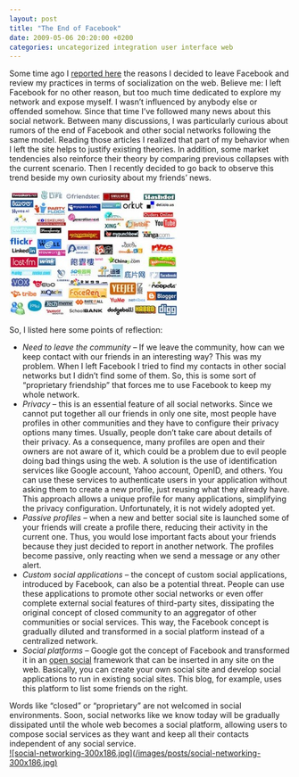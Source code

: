 ```yaml
---
layout: post
title: "The End of Facebook"
date: 2009-05-06 20:20:00 +0200
categories: uncategorized integration user interface web
---
```


Some time ago I <a href="http://69.89.31.239/~hildeber/?p=129">reported here</a> the reasons I decided to leave Facebook and review my practices in terms of socialization on the web. Believe me: I left Facebook for no other reason, but too much time dedicated to explore my network and expose myself. I wasn’t influenced by anybody else or offended somehow. Since that time I’ve followed many news about this social network. Between many discussions, I was particularly curious about rumors of the end of Facebook and other social networks following the same model. Reading those articles I realized that part of my behavior when I left the site helps to justify existing theories. In addition, some market tendencies also reinforce their theory by comparing previous collapses with the current scenario. Then I recently decided to go back to observe this trend beside my own curiosity about my friends’ news.

<a href="http://69.89.31.239/~hildeber/wp-content/uploads/2009/05/social-networking-sites.jpg">![social-networking-sites-300x225.jpg](/images/posts/social-networking-sites-300x225.jpg)</a>

So, I listed here some points of reflection:

<ul>
<li><span style="font-style:italic;">Need to leave the community</span> – If we leave the community, how can we keep contact with our friends in an interesting way? This was my problem. When I left Facebook I tried to find my contacts in other social networks but I didn’t find some of them. So, this is some sort of “proprietary friendship” that forces me to use Facebook to keep my whole network.</li>


<li><span style="font-style:italic;">Privacy</span> – this is an essential feature of all social networks. Since we cannot put together all our friends in only one site, most people have profiles in other communities and they have to configure their privacy options many times. Usually, people don’t take care about details of their privacy. As a consequence, many profiles are open and their owners are not aware of it, which could be a problem due to evil people doing bad things using the web. A solution is the use of identification services like Google account, Yahoo account, OpenID, and others. You can use these services to authenticate users in your application without asking them to create a new profile, just reusing what they already have. This approach allows a unique profile for many applications, simplifying the privacy configuration. Unfortunately, it is not widely adopted yet.</li>


<li><span style="font-style:italic;">Passive profiles</span> – when a new and better social site is launched some of your friends will create a profile there, reducing their activity in the current one. Thus, you would lose important facts about your friends because they just decided to report in another network. The profiles become passive, only reacting when we send a message or any other alert.</li>


<li><span style="font-style:italic;">Custom social applications</span> – the concept of custom social applications, introduced by Facebook, can also be a potential threat. People can use these applications to promote other social networks or even offer complete external social features of third-party sites, dissipating the original concept of closed community to an aggregator of other communities or social services. This way, the Facebook concept is gradually diluted and transformed in a social platform instead of a centralized network.</li>


<li><span style="font-style:italic;">Social platforms</span> – Google got the concept of Facebook and transformed it in an <a href="http://code.google.com/apis/opensocial/">open social</a> framework that can be inserted in any site on the web. Basically, you can create your own social site and develop social applications to run in existing social sites. This blog, for example, uses this platform to list some friends on the right.</li>
</ul>
Words like “closed” or “proprietary” are not welcomed in social environments. Soon, social networks like we know today will be gradually dissipated until the whole web becomes a social platform, allowing users to compose social services as they want and keep all their contacts independent of any social service.<br/><a href="http://69.89.31.239/~hildeber/wp-content/uploads/2009/05/social-networking.jpg">![social-networking-300x186.jpg](/images/posts/social-networking-300x186.jpg)</a>
